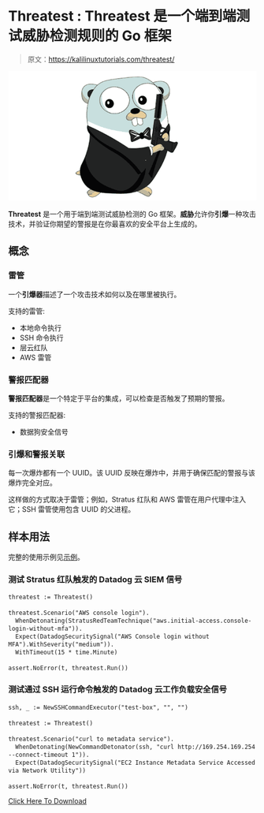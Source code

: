 # Threatest : Threatest 是一个端到端测试威胁检测规则的 Go 框架

> 原文：<https://kalilinuxtutorials.com/threatest/>

[![](img//ff670f9208a35eda778d7d1d10ce5f05.png)](https://blogger.googleusercontent.com/img/b/R29vZ2xl/AVvXsEjW9tWFWC41GIZ5kt7Qc2R4o9s7NHLIevuf2mm2z2Fw5T0bo_h4h_7D6xU9QbFjC5LY0IcWtjZkYJJIxcGVuGmmOToqeAYsrWRrNUrRI5gsvnORFYM2h68iWK0PP99tmV88TT09A-BdEiAm59J0vZW27r6NaPiUs3BH1hqxmaNDNi7Z1FDXespEzyyR/s728/go_threat.png)

**Threatest** 是一个用于端到端测试威胁检测的 Go 框架。**威胁**允许你**引爆**一种攻击技术，并验证你期望的警报是在你最喜欢的安全平台上生成的。

## 概念

### 雷管

一个**引爆器**描述了一个攻击技术如何以及在哪里被执行。

支持的雷管:

*   本地命令执行
*   SSH 命令执行
*   层云红队
*   AWS 雷管

### 警报匹配器

**警报匹配器**是一个特定于平台的集成，可以检查是否触发了预期的警报。

支持的警报匹配器:

*   数据狗安全信号

### 引爆和警报关联

每一次爆炸都有一个 UUID。该 UUID 反映在爆炸中，并用于确保匹配的警报与该爆炸完全对应。

这样做的方式取决于雷管；例如，Stratus 红队和 AWS 雷管在用户代理中注入它；SSH 雷管使用包含 UUID 的父进程。

## 样本用法

完整的使用示例见[示例](https://github.com/DataDog/threatest/blob/main/examples)。

### 测试 Stratus 红队触发的 Datadog 云 SIEM 信号

```
threatest := Threatest()

threatest.Scenario("AWS console login").
  WhenDetonating(StratusRedTeamTechnique("aws.initial-access.console-login-without-mfa")).
  Expect(DatadogSecuritySignal("AWS Console login without MFA").WithSeverity("medium")).
  WithTimeout(15 * time.Minute)

assert.NoError(t, threatest.Run())
```

### 测试通过 SSH 运行命令触发的 Datadog 云工作负载安全信号

```
ssh, _ := NewSSHCommandExecutor("test-box", "", "")

threatest := Threatest()

threatest.Scenario("curl to metadata service").
  WhenDetonating(NewCommandDetonator(ssh, "curl http://169.254.169.254 --connect-timeout 1")).
  Expect(DatadogSecuritySignal("EC2 Instance Metadata Service Accessed via Network Utility"))

assert.NoError(t, threatest.Run())
```

[Click Here To Download](https://github.com/DataDog/threatest)